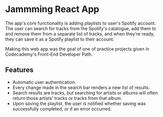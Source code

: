# Jammming React App

The app's core functionality is adding playlists to user's Spotify account. The user can search for tracks from the Spotify's catalogue, add them to and remove them from a separate list of tracks, and when they're ready, they can save it as a Spotify playlist to their account.

Making this web app was the goal of one of practice projects given in Codecademy's Front-End Developer Path. 

## Features
- Automatic user authentication.
- Every change made in the search bar renders a new list of results. 
- Search results are tracks, but searching for artists or albums will often return those artists' tracks or tracks from that album.
- Upon saving the playlist, the user is notified whether saving was successfully completed, or if an error occurred.
